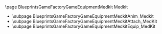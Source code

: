 \page BlueprintsGameFactoryGameEquipmentMedkit Medkit
- \subpage BlueprintsGameFactoryGameEquipmentMedkitAnim_Medkit
- \subpage BlueprintsGameFactoryGameEquipmentMedkitAttach_MedKit
- \subpage BlueprintsGameFactoryGameEquipmentMedkitEquip_MedKit
